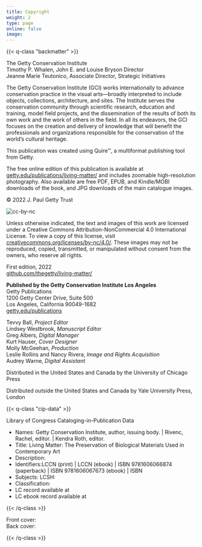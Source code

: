 ```yaml
---
title: Copyright
weight: 2
type: page
online: false
image:
---
```


{{< q-class "backmatter" >}}

The Getty Conservation Institute<br />
Timothy P. Whalen, John E. and Louise Bryson Director<br />
Jeanne Marie Teutonico, Associate Director, Strategic Initiatives<br />

The Getty Conservation Institute (GCI) works internationally to advance conservation practice in the visual arts—broadly interpreted to include objects, collections, architecture, and sites. The Institute serves the conservation community through scientific research, education and training, model field projects, and the dissemination of the results of both its own work and the work of others in the field. In all its endeavors, the GCI focuses on the creation and delivery of knowledge that will benefit the professionals and organizations responsible for the conservation of the world’s cultural heritage.

This publication was created using Quire™, a multiformat publishing tool from Getty.

The free online edition of this publication is available at <span class="url-string">[getty.edu/publications/living-matter/](http://getty.edu/publications/living-matter/)</span> and includes zoomable high-resolution photography. Also available are free PDF, EPUB, and Kindle/MOBI downloads of the book, and JPG downloads of the main catalogue images.

© 2022 J. Paul Getty Trust

![cc-by-nc](/img/cc-by-nc--black.png)

Unless otherwise indicated, the text and images of this work are licensed under a Creative Commons Attribution-NonCommercial 4.0 International License. To view a copy of this license, visit [creativecommons.org/licenses/by-nc/4.0/](https://creativecommons.org/licenses/by-nc/4.0/). These images may not be reproduced, copied, transmitted, or manipulated without consent from the owners, who reserve all rights.

First edition, 2022<br />
[github.com/thegetty/living-matter/](https://github.com/thegetty/living-matter/)

**Published by the Getty Conservation Institute Los Angeles**<br />
Getty Publications<br />
1200 Getty Center Drive, Suite 500<br />
Los Angeles, California 90049-1682<br />
[getty.edu/publications](http://www.getty.edu/publications/)<br />

Tevvy Ball, *Project Editor*<br />
Lindsey Westbrook, *Manuscript Editor*<br />
Greg Albers, *Digital Manager*<br />
Kurt Hauser, *Cover Designer*<br />
Molly McGeehan, *Production*<br />
Leslie Rollins and Nancy Rivera, *Image and Rights Acquisition*<br />
Audrey Warne, *Digital Assistant*<br />

Distributed in the United States and Canada by the University of Chicago Press

Distributed outside the United States and Canada by Yale University Press, London

{{< q-class "cip-data" >}}

Library of Congress Cataloging-in-Publication Data

- Names: Getty Conservation Institute, author, issuing body. | Rivenc, Rachel,
   editor. | Kendra Roth, editor.
- Title: Living Matter: The Preservation of Biological Materials Used in Contemporary Art
- Description:
- Identifiers:LCCN (print) | LCCN (ebook) | ISBN
   9781606066874 (paperback) | ISBN 9781606067673 (ebook) | ISBN
- Subjects: LCSH:
- Classification:
- LC record available at
- LC ebook record available at


{{< /q-class >}}

Front cover: <br />
Back cover:

{{< /q-class >}}
